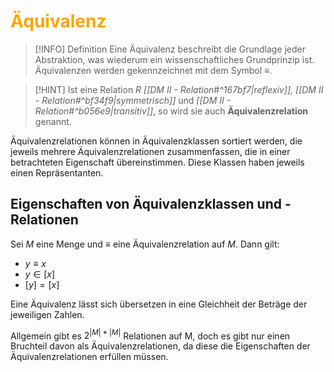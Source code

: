 # <font color = "orange">Äquivalenz</font>
>[!INFO] Definition
>Eine Äquivalenz beschreibt die Grundlage jeder Abstraktion, was wiederum ein wissenschaftliches Grundprinzip ist. Äquivalenzen werden gekennzeichnet mit dem Symbol $\equiv$. 

>[!HINT] Ist eine Relation $R$ *[[DM II - Relation#^167bf7|reflexiv]], [[DM II - Relation#^bf34f9|symmetrisch]]* und *[[DM II - Relation#^b056e9|transitiv]]*, so wird sie auch **Äquivalenzrelation** genannt.

Äquivalenzrelationen können in Äquivalenzklassen sortiert werden, die jeweils mehrere Äquivalenzrelationen zusammenfassen, die in einer betrachteten Eigenschaft übereinstimmen. Diese Klassen haben jeweils einen Repräsentanten.

## Eigenschaften von Äquivalenzklassen und -Relationen
Sei $M$ eine Menge und $\equiv$ eine Äquivalenzrelation auf $M$. Dann gilt:
- $y \equiv x$
- $y \in [x]$
- $[y] = [x]$

Eine Äquivalenz lässt sich übersetzen in eine Gleichheit der Beträge der jeweiligen Zahlen.

Allgemein gibt es $2^{|M|*|M|}$ Relationen auf M, doch es gibt nur einen Bruchteil davon als Äquivalenzrelationen, da diese die Eigenschaften der Äquivalenzrelationen erfüllen müssen.